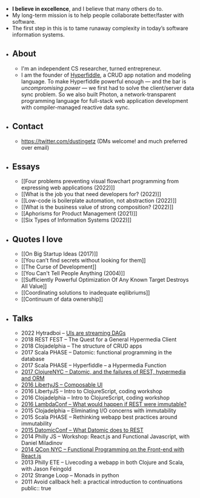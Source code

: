 - **I believe in excellence**, and I believe that many others do to.
- My long-term mission is to help people collaborate better/faster with software.
- The first step in this is to tame runaway complexity in today’s software information systems.
- ## About
	- I'm an independent CS researcher, turned entrepreneur.
	- I am the founder of [Hyperfiddle](https://www.hyperfiddle.net/), a CRUD app notation and modeling language. To make Hyperfiddle powerful enough — and the bar is *uncompromising power* — we first had to solve the client/server data sync problem. So we also built Photon, a network-transparent programming language for full-stack web application development with compiler-managed reactive data sync.
- ## Contact
	- https://twitter.com/dustingetz (DMs welcome! and much preferred over email)
- ## Essays
	- [[Four problems preventing visual flowchart programming from expressing web applications (2022)]]
	- [[What is the job you that need developers for? (2022)]]
	- [[Low-code is boilerplate automation, not abstraction (2022)]]
	- [[What is the business value of strong composition? (2022)]]
	- [[Aphorisms for Product Management (2021)]]
	- [[Six Types of Information Systems (2022)]]
- ## Quotes I love
	- [[On Big Startup Ideas (2017)]]
	- [[You can’t find secrets without looking for them]]
	- [[The Curse of Development]]
	- [[You Can't Tell People Anything (2004)]]
	- [[Sufficiently Powerful Optimization Of Any Known Target Destroys All Value]]
	- [[Coordinating solutions to inadequate eqilibriums]]
	- [[Continuum of data ownership]]
- ## Talks
	- 2022 Hytradboi – [UIs are streaming DAGs](https://hyperfiddle.notion.site/UIs-are-streaming-DAGs-e181461681a8452bb9c7a9f10f507991)
	- 2018 REST FEST – The Quest for a General Hypermedia Client
	- 2018 Clojadelphia – The structure of CRUD apps
	- 2017 Scala PHASE – Datomic: functional programming in the database
	- 2017 Scala PHASE – Hyperfiddle – a Hypermedia Function
	- [2017 ClojureNYC – Datomic, and the failures of REST, hypermedia and ORM](https://s3.amazonaws.com/www.dustingetz.com/Getz+2017+Datomic%2C+ORM%2C+Hypermedia+-+ClojureNYC.pdf)
	- [2016 LibertyJS – Composable UI](https://www.youtube.com/watch?v=6888V9YsObM)
	- 2016 LibertyJS – Intro to ClojureScript, coding workshop
	- 2016 Clojadelphia – Intro to ClojureScript, coding workshop
	- [2016 LambdaConf – What would happen if REST were immutable?](https://docs.google.com/document/d/1hb9qB_d9jlDUpgTSBcFELGhKuWVecVzgGCcOeR9UueE/edit#heading=h.up2n5n7x3shf)
	- 2015 Clojadelphia – Eliminating I/O concerns with immutability
	- 2015 Scala PHASE – Rethinking webapp best practices around immutability
	- [2015 DatomicConf – What Datomic does to REST](http://dustingetzcom.hyperfiddle.com/:what-datomic-does-to-rest/)
	- 2014 Philly JS – Workshop: React.js and Functional Javascript, with Daniel Miladinov
	- [2014 QCon NYC – Functional Programming on the Front-end with React.js](https://www.infoq.com/presentations/fp-facebook-react)
	- 2013 Philly ETE – Livecoding a webapp in both Clojure and Scala, with Jason Feingold
	- 2012 Strange Loop – Monads in python
	- 2011 Avoid callback hell: a practical introduction to continuations
public:: true
